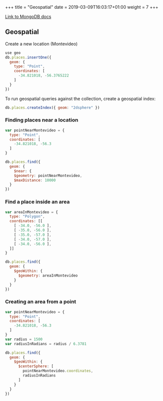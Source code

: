 +++
title = "Geospatial"
date = 2019-03-09T16:03:17+01:00
weight = 7
+++

[Link to MongoDB docs](https://docs.mongodb.com/manual/geospatial-queries/)

## Geospatial

Create a new location (Montevideo)

```javascript
use geo
db.places.insertOne({
  geom: {
    type: "Point",
    coordinates: [
      -34.821018, -56.3765222
    ]
  }
})
```

To run geospatial queries against the collection, create a geospatial index:

```javascript
db.places.createIndex({ geom: "2dsphere" })
```

### Finding places near a location

```javascript
var pointNearMontevideo = {
  type: "Point",
  coordinates: [
    -34.821018, -56.3
  ]
}

db.places.find({
  geom: {
    $near: {
    $geometry: pointNearMontevideo,
    $maxDistance: 10000
  }
})
```

### Find a place inside an area

```javascript
var areaInMontevideo = {
  type: "Polygon",
  coordinates: [[
    [ -34.0, -56.0 ],
    [ -35.0, -56.0 ],
    [ -35.0, -57.0 ],
    [ -34.0, -57.0 ],
    [ -34.0, -56.0 ],
  ]]
}

db.places.find({
  geom: {
    $geoWithin: {
      $geometry: areaInMontevideo
    }
  }
})
```

### Creating an area from a point

```javascript
var pointNearMontevideo = {
  type: "Point",
  coordinates: [
    -34.821018, -56.3
  ]
}
var radius = 1500
var radiusInRadians = radius / 6.3781

db.places.find({
  geom: {
    $geoWithin: {
      $centerSphere: [
        pointNearMontevideo.coordinates,
        radiusInRadians
      ]
    }
  }
})
 ```